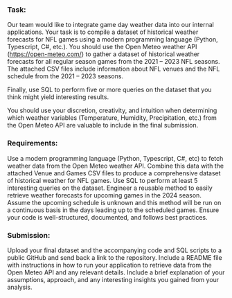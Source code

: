 ### Task:
Our team would like to integrate game day weather data into our internal applications.  Your task is to compile a dataset of historical weather forecasts for NFL games using a modern programming language (Python, Typescript, C#, etc.).  You should use the Open Meteo weather API (https://open-meteo.com/) to gather a dataset of historical weather forecasts for all regular season games from the 2021 – 2023 NFL seasons.  The attached CSV files include information about NFL venues and the NFL schedule from the 2021 – 2023 seasons.
 
Finally, use SQL to perform five or more queries on the dataset that you think might yield interesting results. 
 
You should use your discretion, creativity, and intuition when determining which weather variables (Temperature, Humidity, Precipitation, etc.) from the Open Meteo API are valuable to include in the final submission.
 
### Requirements:
Use a modern programming language (Python, Typescript, C#, etc) to fetch weather data from the Open Meteo weather API.
Combine this data with the attached Venue and Games CSV files to produce a comprehensive dataset of historical weather for NFL games.
Use SQL to perform at least 5 interesting queries on the dataset.
Engineer a reusable method to easily retrieve weather forecasts for upcoming games in the 2024 season.  Assume the upcoming schedule is unknown and this method will be run on a continuous basis in the days leading up to the scheduled games.
Ensure your code is well-structured, documented, and follows best practices.
### Submission:
Upload your final dataset and the accompanying code and SQL scripts to a public GitHub and send back a link to the repository.
Include a README file with instructions in how to run your application to retrieve data from the Open Meteo API and any relevant details.
Include a brief explanation of your assumptions, approach, and any interesting insights you gained from your analysis.